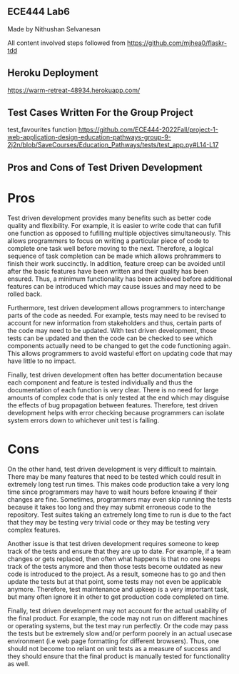## ECE444 Lab6

Made by Nithushan Selvanesan

All content involved steps followed from https://github.com/mjhea0/flaskr-tdd

## Heroku Deployment

https://warm-retreat-48934.herokuapp.com/

## Test Cases Written For the Group Project
test_favourites function
https://github.com/ECE444-2022Fall/project-1-web-application-design-education-pathways-group-9-2j2n/blob/SaveCourses/Education_Pathways/tests/test_app.py#L14-L17

## Pros and Cons of Test Driven Development

# Pros
Test driven development provides many benefits such as better code quality and flexibility. For example, it is easier to write code that can fufill one function as opposed to fufilling multiple objectives simultaneously. This allows programmers to focus on writing a particular piece of code to complete one task well before moving to the next. Therefore, a logical sequence of task completion can be made which allows prohrammers to finish their work succinctly. In addition, feature creep can be avoided until after the basic features have been written and their quality has been ensured. Thus, a minimum functionality has been achieved before additional features can be introduced which may cause issues and may need to be rolled back.

Furthermore, test driven development allows programmers to interchange parts of the code as needed. For example, tests may need to be revised to account for new information from stakeholders and thus, certain parts of the code may need to be updated. With test driven development, those tests can be updated and then the code can be checked to see which components actually need to be changed to get the code functioning again. This allows programmers to avoid wasteful effort on updating code that may have little to no impact. 

Finally, test driven development often has better documentation because each component and feature is tested individually and thus the documentation of each function is very clear. There is no need for large amounts of complex code that is only tested at the end which may disguise the effects of bug propagation between features. Therefore, test driven development helps with error checking because programmers can isolate system errors down to whichever unit test is failing.

# Cons

On the other hand, test driven development is very difficult to maintain. There may be many features that need to be tested which could result in extremely long test run times. This makes code production take a very long time since programmers may have to wait hours before knowing if their changes are fine. Sometimes, programmers may even skip running the tests because it takes too long and they may submit erroneous code to the repository. Test suites taking an extremely long time to run is due to the fact that they may be testing very trivial code or they may be testing very complex features. 

Another issue is that test driven development requires someone to keep track of the tests and ensure that they are up to date. For example, if a team changes or gets replaced, then often what happens is that no one keeps track of the tests anymore and then those tests become outdated as new code is introduced to the project. As a result, someone has to go and then update the tests but at that point, some tests may not even be applicable anymore. Therefore, test maintenance and upkeep is a very important task, but many often ignore it in other to get production code completed on time.

Finally, test driven development may not account for the actual usability of the final product. For example, the code may not run on different machines or operating systems, but the test may run perfectly. Or the code may pass the tests but be extremely slow and/or perform poorely in an actual usecase environment (i.e web page formatting for different browsers). Thus, one should not become too reliant on unit tests as a measure of success and they should ensure that the final product is manually tested for functionality as well.
